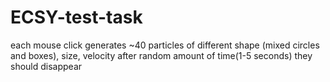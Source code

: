 # ECSY-test-task
each mouse click generates ~40 particles of different shape (mixed circles and boxes), size, velocity after random amount of time(1-5 seconds) they should disappear
